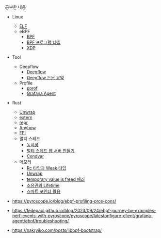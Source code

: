 

공부한 내용
- Linux
  - [ELF](https://github.com/rlaisqls/TIL/blob/main/OS/linux/ELF.md)
  - eBPF
    - [BPF](https://github.com/rlaisqls/TIL/blob/main/OS/linux/BPF/BPF.md)
    - [BPF 프로그램 타입](https://github.com/rlaisqls/TIL/blob/main/OS/linux/BPF/BPF%E2%80%85%ED%94%84%EB%A1%9C%EA%B7%B8%EB%9E%A8%E2%80%85%ED%83%80%EC%9E%85.md)
    - [XDP](https://github.com/rlaisqls/TIL/blob/main/OS/linux/BPF/XDP.md)
- Tool
  - Deepflow
    - [Deepflow](https://github.com/rlaisqls/TIL/blob/main/DevOps/Monitoring/DeepFlow.md)
    - [Deepflow 논문 요약](https://github.com/rlaisqls/TIL/blob/main/DevOps/Monitoring/DeepFlow%E2%80%85%EB%85%BC%EB%AC%B8%E2%80%85%EC%9A%94%EC%95%BD.md)
  - Profile
    - [pprof](https://github.com/rlaisqls/TIL/blob/main/%EC%96%B8%EC%96%B4/Go/pprof.md)
    - [Grafana Agent](https://github.com/rlaisqls/TIL/blob/main/DevOps/Monitoring/grafana/Granafa%E2%80%85agent.md)
- Rust
  - [Unwrap](https://github.com/rlaisqls/TIL/blob/main/%EC%BD%94%EB%93%9C/%EC%96%B8%EC%96%B4/Rust/%EB%A9%94%EB%AA%A8%EB%A6%AC%20%EC%B0%B8%EC%A1%B0/Unwrap.md)
  - [extern](https://github.com/rlaisqls/TIL/blob/main/%EC%BD%94%EB%93%9C/%EC%96%B8%EC%96%B4/Rust/extern.md)
  - [repr](https://github.com/rlaisqls/TIL/blob/main/%EC%BD%94%EB%93%9C/%EC%96%B8%EC%96%B4/Rust/repr.md)
  - [Anyhow](https://github.com/rlaisqls/TIL/blob/main/%EC%BD%94%EB%93%9C/%EC%96%B8%EC%96%B4/Rust/%EC%98%88%EC%99%B8%EC%B2%98%EB%A6%AC/Anyhow.md)
  - [FFI](https://github.com/rlaisqls/TIL/blob/main/%EC%96%B8%EC%96%B4/Rust/ffi/FFI.md)
  - 멀티 스레드
    - [동시성](https://github.com/rlaisqls/TIL/blob/main/%EC%96%B8%EC%96%B4/Rust/%EC%8A%A4%EB%A0%88%EB%93%9C/%EB%8F%99%EC%8B%9C%EC%84%B1.md)
    - [멀티 스레드 웹 서버 만들기](https://github.com/rlaisqls/TIL/blob/main/%EC%96%B8%EC%96%B4/Rust/%EC%8A%A4%EB%A0%88%EB%93%9C/%EB%A9%80%ED%8B%B0%E2%80%85%EC%8A%A4%EB%A0%88%EB%93%9C%E2%80%85%EC%9B%B9%E2%80%85%EC%84%9C%EB%B2%84%E2%80%85%EB%A7%8C%EB%93%A4%EA%B8%B0.md)
    - [Condvar](https://github.com/rlaisqls/TIL/blob/main/%EC%96%B8%EC%96%B4/Rust/%EC%8A%A4%EB%A0%88%EB%93%9C/Condvar.md)
  - 메모리
    - [Rc 타입과 Weak 타입](https://github.com/rlaisqls/TIL/blob/main/%EC%96%B8%EC%96%B4/Rust/%EB%A9%94%EB%AA%A8%EB%A6%AC%20%EC%B0%B8%EC%A1%B0/Rc%E2%80%85%ED%83%80%EC%9E%85%EA%B3%BC%E2%80%85Weak%E2%80%85%ED%83%80%EC%9E%85.md)
    - [Unwrap](https://github.com/rlaisqls/TIL/blob/main/%EC%96%B8%EC%96%B4/Rust/%EB%A9%94%EB%AA%A8%EB%A6%AC%20%EC%B0%B8%EC%A1%B0/Rc%E2%80%5%ED%83%80%EC%9E%85%EA%B3%BC%E2%80%85Weak%E2%80%85%ED%83%80%EC%9E%85.md)
    - [temporary value is freed 에러](https://github.com/rlaisqls/TIL/blob/main/%EC%96%B8%EC%96%B4/Rust/%EB%A9%94%EB%AA%A8%EB%A6%AC%20%EC%B0%B8%EC%A1%B0/temporary%20value%20is%20freed%20%EC%97%90%EB%9F%AC.md)
    - [소유권과 Lifetime](https://github.com/rlaisqls/TIL/blob/main/%EC%96%B8%EC%96%B4/Rust/%EB%A9%94%EB%AA%A8%EB%A6%AC%20%EC%B0%B8%EC%A1%B0/%EC%86%8C%EC%9C%A0%EA%B6%8C%EA%B3%BC%E2%80%85Lifetime.md)
    - [스마트 포인터 활용](https://github.com/rlaisqls/TIL/blob/main/%EC%96%B8%EC%96%B4/Rust/%EB%A9%94%EB%AA%A8%EB%A6%AC%20%EC%B0%B8%EC%A1%B0/%EC%8A%A4%EB%A7%88%ED%8A%B8%E2%80%85%ED%8F%AC%EC%9D%B8%ED%84%B0%E2%80%85%ED%99%9C%EC%9A%A9.md)

- https://pyroscope.io/blog/ebpf-profiling-pros-cons/
- https://fedepaol.github.io/blog/2023/09/24/ebpf-journey-by-examples-perf-events-with-pyroscope/pyroscope/latestonfigure-client/grafana-agent/ebpf/troubleshooting/
- https://nakryiko.com/posts/libbpf-bootstrap/